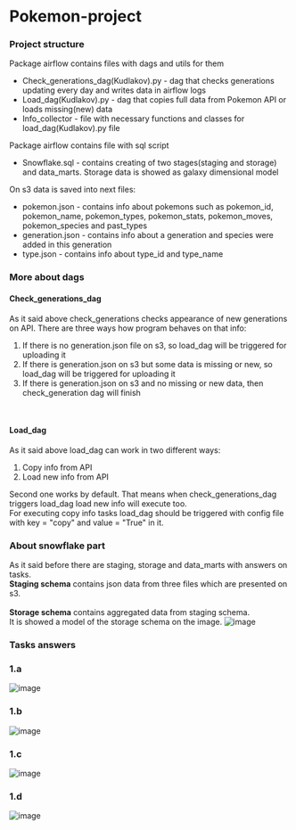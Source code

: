 # Pokemon-project

### Project structure
Package airflow contains files with dags and utils for them<br>
- Check_generations_dag(Kudlakov).py - dag that checks generations updating every day and writes data in airflow logs
- Load_dag(Kudlakov).py - dag that copies full data from Pokemon API or loads missing(new) data
- Info_collector - file with necessary functions and classes for load_dag(Kudlakov).py file

Package airflow contains file with sql script
- Snowflake.sql - contains creating of two stages(staging and storage) and data_marts. Storage data is showed as galaxy dimensional model

On s3 data is saved into next files:<br>
- pokemon.json - contains info about pokemons such as pokemon_id, pokemon_name, pokemon_types, pokemon_stats, pokemon_moves, pokemon_species and past_types
- generation.json - contains info about a generation and species were added in this generation
- type.json - contains info about type_id and type_name


### More about dags
#### Check_generations_dag
As it said above check_generations checks appearance of new generations on API. There are three ways how program behaves on that info:<br>
1. If there is no generation.json file on s3, so load_dag will be triggered for uploading it
2. If there is generation.json on s3 but some data is missing or new, so load_dag will be triggered for uploading it
3. If there is generation.json on s3 and no missing or new data, then check_generation dag will finish
<br>

#### Load_dag
As it said above load_dag can work in two different ways:
1. Copy info from API
2. Load new info from API

Second one works by default. That means when check_generations_dag triggers load_dag load new info will execute too. <br>
For executing copy info tasks load_dag should be triggered with config file with key = "copy" and value = "True" in it.


### About snowflake part
As it said before there are staging, storage and data_marts with answers on tasks.<br>
<b>Staging schema</b> contains json data from three files which are presented on s3.<br><br>
<b>Storage schema</b> contains aggregated data from staging schema.<br> 
It is showed a model of the storage schema on the image.
![image](https://user-images.githubusercontent.com/54264954/174674721-9018c784-a078-4324-94e5-1213cb69246d.png)

### Tasks answers
   
### 1.a
![image](https://user-images.githubusercontent.com/54264954/174492464-10e6c48d-5aee-498e-9df5-836ffc306205.png)


### 1.b
![image](https://user-images.githubusercontent.com/54264954/174492449-cd46a7b4-1df0-4eb9-a1d1-bdb4dbecdd0e.png)


### 1.c
![image](https://user-images.githubusercontent.com/54264954/174492420-18e55885-0181-43e9-bce7-14f92943c72c.png)


### 1.d
![image](https://user-images.githubusercontent.com/54264954/174492394-ae22435b-d120-4be8-a647-aac39615ed31.png)
